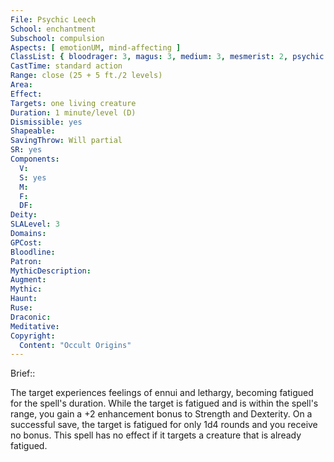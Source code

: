 ```yaml
---
File: Psychic Leech
School: enchantment
Subschool: compulsion
Aspects: [ emotionUM, mind-affecting ]
ClassList: { bloodrager: 3, magus: 3, medium: 3, mesmerist: 2, psychic: 2, sorcerer: 3, wizard: 3, spiritualist: 2, witch: 2 }
CastTime: standard action
Range: close (25 + 5 ft./2 levels)
Area: 
Effect: 
Targets: one living creature
Duration: 1 minute/level (D)
Dismissible: yes
Shapeable: 
SavingThrow: Will partial
SR: yes
Components:
  V: 
  S: yes
  M: 
  F: 
  DF: 
Deity: 
SLALevel: 3
Domains: 
GPCost: 
Bloodline: 
Patron: 
MythicDescription: 
Augment: 
Mythic: 
Haunt: 
Ruse: 
Draconic: 
Meditative: 
Copyright:
  Content: "Occult Origins"
---
```

Brief:: 

The target experiences feelings of ennui and lethargy, becoming fatigued for the spell's duration. While the target is fatigued and is within the spell's range, you gain a +2 enhancement bonus to Strength and Dexterity. On a successful save, the target is fatigued for only 1d4 rounds and you receive no bonus. This spell has no effect if it targets a creature that is already fatigued.
